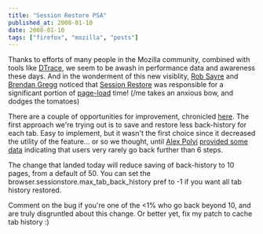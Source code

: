 ```yaml
---
title: "Session Restore PSA"
published_at: 2008-01-10
date: 2008-01-10
tags: ["firefox", "mozilla", "posts"]
---
```

Thanks to efforts of many people in the Mozilla community, combined with tools like [DTrace](http://en.wikipedia.org/wiki/DTrace), we seem to be awash in performance data and awareness these days. And in the wonderment of this new visiblity, [Rob Sayre](http://blog.mozilla.com/rob-sayre/) and [Brendan Gregg](http://blogs.sun.com/brendan/) noticed that [Session Restore](http://wiki.mozilla.org/Session_Restore) was responsible for a significant portion of [page-load](http://wiki.mozilla.org/Performance:Tinderbox_Tests\#Tp.2C_Tp2_and_the_Pageloader_extension:_Page_load_time) time! (/me takes an anxious bow, and dodges the tomatoes)

There are a couple of opportunities for improvement, chronicled [here](https://bugzilla.mozilla.org/show_bug.cgi?id=398807). The first approach we're trying out is to save and restore less back-history for each tab. Easy to implement, but it wasn't the first choice since it decreased the utility of the feature... or so we thought, until [Alex Polvi](http://blog.mozilla.com/metrics) [provided some data](https://bugzilla.mozilla.org/show_bug.cgi?id=398807\#c45) indicating that users very rarely go back further than 6 steps.

The change that landed today will reduce saving of back-history to 10 pages, from a default of 50. You can set the browser.sessionstore.max_tab_back_history pref to -1 if you want all tab history restored.

Comment on the bug if you're one of the <1\% who go back beyond 10, and are truly disgruntled about this change. Or better yet, fix my patch to cache tab history :)